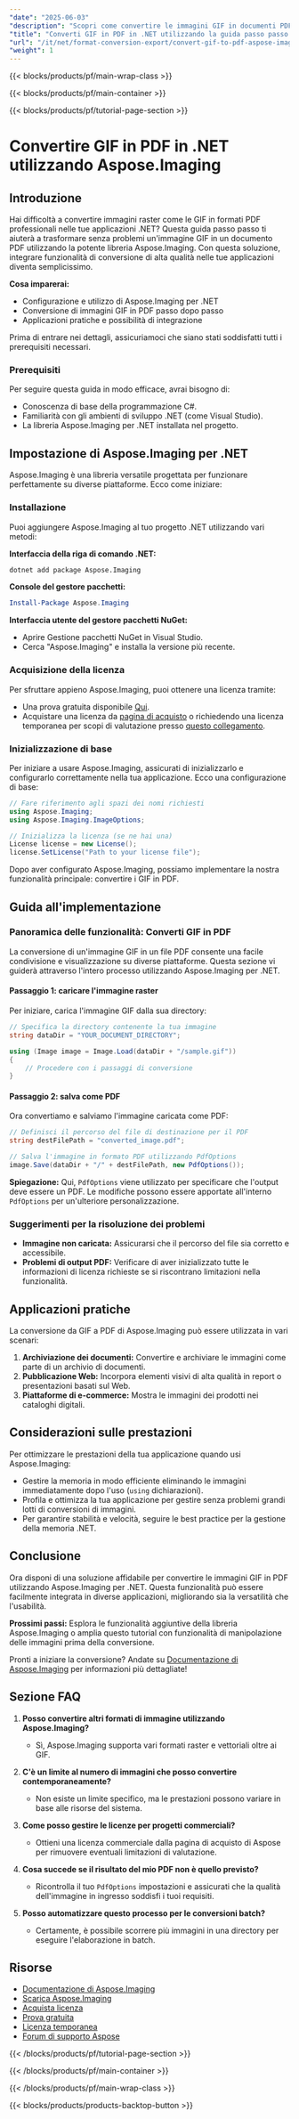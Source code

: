 ```yaml
---
"date": "2025-06-03"
"description": "Scopri come convertire le immagini GIF in documenti PDF senza problemi con Aspose.Imaging per .NET. Segui la nostra guida passo passo per integrare questa potente funzionalità nelle tue applicazioni."
"title": "Converti GIF in PDF in .NET utilizzando la guida passo passo di Aspose.Imaging"
"url": "/it/net/format-conversion-export/convert-gif-to-pdf-aspose-imaging-net/"
"weight": 1
---
```


{{< blocks/products/pf/main-wrap-class >}}

{{< blocks/products/pf/main-container >}}

{{< blocks/products/pf/tutorial-page-section >}}
# Convertire GIF in PDF in .NET utilizzando Aspose.Imaging

## Introduzione

Hai difficoltà a convertire immagini raster come le GIF in formati PDF professionali nelle tue applicazioni .NET? Questa guida passo passo ti aiuterà a trasformare senza problemi un'immagine GIF in un documento PDF utilizzando la potente libreria Aspose.Imaging. Con questa soluzione, integrare funzionalità di conversione di alta qualità nelle tue applicazioni diventa semplicissimo.

**Cosa imparerai:**
- Configurazione e utilizzo di Aspose.Imaging per .NET
- Conversione di immagini GIF in PDF passo dopo passo
- Applicazioni pratiche e possibilità di integrazione

Prima di entrare nei dettagli, assicuriamoci che siano stati soddisfatti tutti i prerequisiti necessari.

### Prerequisiti
Per seguire questa guida in modo efficace, avrai bisogno di:
- Conoscenza di base della programmazione C#.
- Familiarità con gli ambienti di sviluppo .NET (come Visual Studio).
- La libreria Aspose.Imaging per .NET installata nel progetto.

## Impostazione di Aspose.Imaging per .NET

Aspose.Imaging è una libreria versatile progettata per funzionare perfettamente su diverse piattaforme. Ecco come iniziare:

### Installazione
Puoi aggiungere Aspose.Imaging al tuo progetto .NET utilizzando vari metodi:

**Interfaccia della riga di comando .NET:**
```bash
dotnet add package Aspose.Imaging
```

**Console del gestore pacchetti:**
```powershell
Install-Package Aspose.Imaging
```

**Interfaccia utente del gestore pacchetti NuGet:**
- Aprire Gestione pacchetti NuGet in Visual Studio.
- Cerca "Aspose.Imaging" e installa la versione più recente.

### Acquisizione della licenza
Per sfruttare appieno Aspose.Imaging, puoi ottenere una licenza tramite:
- Una prova gratuita disponibile [Qui](https://releases.aspose.com/imaging/net/).
- Acquistare una licenza da [pagina di acquisto](https://purchase.aspose.com/buy) o richiedendo una licenza temporanea per scopi di valutazione presso [questo collegamento](https://purchase.aspose.com/temporary-license/).

### Inizializzazione di base
Per iniziare a usare Aspose.Imaging, assicurati di inizializzarlo e configurarlo correttamente nella tua applicazione. Ecco una configurazione di base:

```csharp
// Fare riferimento agli spazi dei nomi richiesti
using Aspose.Imaging;
using Aspose.Imaging.ImageOptions;

// Inizializza la licenza (se ne hai una)
License license = new License();
license.SetLicense("Path to your license file");
```

Dopo aver configurato Aspose.Imaging, possiamo implementare la nostra funzionalità principale: convertire i GIF in PDF.

## Guida all'implementazione

### Panoramica delle funzionalità: Converti GIF in PDF
La conversione di un'immagine GIF in un file PDF consente una facile condivisione e visualizzazione su diverse piattaforme. Questa sezione vi guiderà attraverso l'intero processo utilizzando Aspose.Imaging per .NET.

#### Passaggio 1: caricare l'immagine raster
Per iniziare, carica l'immagine GIF dalla sua directory:

```csharp
// Specifica la directory contenente la tua immagine
string dataDir = "YOUR_DOCUMENT_DIRECTORY";

using (Image image = Image.Load(dataDir + "/sample.gif"))
{
    // Procedere con i passaggi di conversione
}
```

#### Passaggio 2: salva come PDF
Ora convertiamo e salviamo l'immagine caricata come PDF:

```csharp
// Definisci il percorso del file di destinazione per il PDF
string destFilePath = "converted_image.pdf";

// Salva l'immagine in formato PDF utilizzando PdfOptions
image.Save(dataDir + "/" + destFilePath, new PdfOptions());
```

**Spiegazione:** Qui, `PdfOptions` viene utilizzato per specificare che l'output deve essere un PDF. Le modifiche possono essere apportate all'interno `PdfOptions` per un'ulteriore personalizzazione.

### Suggerimenti per la risoluzione dei problemi
- **Immagine non caricata:** Assicurarsi che il percorso del file sia corretto e accessibile.
- **Problemi di output PDF:** Verificare di aver inizializzato tutte le informazioni di licenza richieste se si riscontrano limitazioni nella funzionalità.

## Applicazioni pratiche
La conversione da GIF a PDF di Aspose.Imaging può essere utilizzata in vari scenari:
1. **Archiviazione dei documenti:** Convertire e archiviare le immagini come parte di un archivio di documenti.
2. **Pubblicazione Web:** Incorpora elementi visivi di alta qualità in report o presentazioni basati sul Web.
3. **Piattaforme di e-commerce:** Mostra le immagini dei prodotti nei cataloghi digitali.

## Considerazioni sulle prestazioni
Per ottimizzare le prestazioni della tua applicazione quando usi Aspose.Imaging:
- Gestire la memoria in modo efficiente eliminando le immagini immediatamente dopo l'uso (`using` dichiarazioni).
- Profila e ottimizza la tua applicazione per gestire senza problemi grandi lotti di conversioni di immagini.
- Per garantire stabilità e velocità, seguire le best practice per la gestione della memoria .NET.

## Conclusione
Ora disponi di una soluzione affidabile per convertire le immagini GIF in PDF utilizzando Aspose.Imaging per .NET. Questa funzionalità può essere facilmente integrata in diverse applicazioni, migliorando sia la versatilità che l'usabilità.

**Prossimi passi:**
Esplora le funzionalità aggiuntive della libreria Aspose.Imaging o amplia questo tutorial con funzionalità di manipolazione delle immagini prima della conversione.

Pronti a iniziare la conversione? Andate su [Documentazione di Aspose.Imaging](https://reference.aspose.com/imaging/net/) per informazioni più dettagliate!

## Sezione FAQ
1. **Posso convertire altri formati di immagine utilizzando Aspose.Imaging?**
   - Sì, Aspose.Imaging supporta vari formati raster e vettoriali oltre ai GIF.

2. **C'è un limite al numero di immagini che posso convertire contemporaneamente?**
   - Non esiste un limite specifico, ma le prestazioni possono variare in base alle risorse del sistema.

3. **Come posso gestire le licenze per progetti commerciali?**
   - Ottieni una licenza commerciale dalla pagina di acquisto di Aspose per rimuovere eventuali limitazioni di valutazione.

4. **Cosa succede se il risultato del mio PDF non è quello previsto?**
   - Ricontrolla il tuo `PdfOptions` impostazioni e assicurati che la qualità dell'immagine in ingresso soddisfi i tuoi requisiti.

5. **Posso automatizzare questo processo per le conversioni batch?**
   - Certamente, è possibile scorrere più immagini in una directory per eseguire l'elaborazione in batch.

## Risorse
- [Documentazione di Aspose.Imaging](https://reference.aspose.com/imaging/net/)
- [Scarica Aspose.Imaging](https://releases.aspose.com/imaging/net/)
- [Acquista licenza](https://purchase.aspose.com/buy)
- [Prova gratuita](https://releases.aspose.com/imaging/net/)
- [Licenza temporanea](https://purchase.aspose.com/temporary-license/)
- [Forum di supporto Aspose](https://forum.aspose.com/c/imaging/10)

{{< /blocks/products/pf/tutorial-page-section >}}

{{< /blocks/products/pf/main-container >}}

{{< /blocks/products/pf/main-wrap-class >}}

{{< blocks/products/products-backtop-button >}}